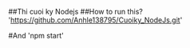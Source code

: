##Thi cuoi ky Nodejs
##How to run this?
'https://github.com/Anhle138795/Cuoiky_NodeJs.git'

#And
'npm start'
